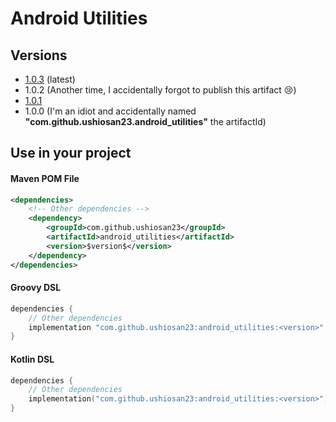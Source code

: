 # Android Utilities

## Versions

- [1.0.3](https://github.com/Ushiosan23/android_utilities/releases/tag/V1.0.3) (latest)
- 1.0.2 (Another time, I accidentally forgot to publish this artifact :cry:)
- [1.0.1](https://github.com/Ushiosan23/android_utilities/releases/tag/V1.0.1)
- 1.0.0 (I'm an idiot and accidentally named __"com.github.ushiosan23.android_utilities"__ the artifactId)

## Use in your project

#### Maven POM File
```xml
<dependencies>
    <!-- Other dependencies -->
    <dependency>
        <groupId>com.github.ushiosan23</groupId>
        <artifactId>android_utilities</artifactId>
        <version>$version$</version>
    </dependency>
</dependencies>
```

#### Groovy DSL
```groovy
dependencies {
    // Other dependencies
    implementation "com.github.ushiosan23:android_utilities:<version>"
}
```

#### Kotlin DSL
```kotlin
dependencies {
    // Other dependencies
    implementation("com.github.ushiosan23:android_utilities:<version>")
}
```
